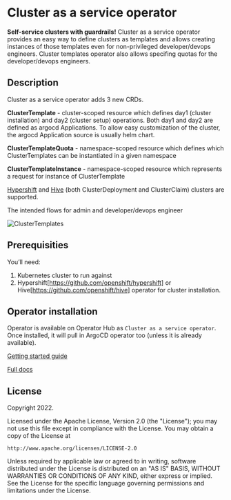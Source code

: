 # Cluster as a service operator
**Self-service clusters with guardrails!** Cluster as a service operator provides an easy way to define clusters as templates and allows creating instances of those templates even for non-privileged developer/devops engineers. Cluster templates operator also allows specifing quotas for the developer/devops engineers.

## Description
Cluster as a service operator adds 3 new CRDs.

**ClusterTemplate** - cluster-scoped resource which defines day1 (cluster installation) and day2 (cluster setup) operations. Both day1 and day2 are defined as argocd Applications. To allow easy customization of the cluster, the argocd Application source is usually helm chart.

**ClusterTemplateQuota** - namespace-scoped resource which defines which ClusterTemplates can be instantiated in a given namespace

**ClusterTemplateInstance** - namespace-scoped resource which represents a request for instance of ClusterTemplate

[Hypershift](https://github.com/openshift/hypershift) and [Hive](https://github.com/openshift/hive) (both ClusterDeployment and ClusterClaim) clusters are supported.

The intended flows for admin and developer/devops engineer

![ClusterTemplates](https://user-images.githubusercontent.com/2078045/204266251-53a60909-648d-439a-b085-00b7d6bc0f17.jpg)


## Prerequisities
You’ll need:
1. Kubernetes cluster to run against
2. Hypershift[https://github.com/openshift/hypershift] or Hive[https://github.com/openshift/hive] operator for cluster installation.

## Operator installation
Operator is available on Operator Hub as `Cluster as a service operator`. Once installed, it will pull in ArgoCD operator too (unless it is already available). 

[Getting started guide](./docs/quick-start.md)

[Full docs](./docs/index.md)


## License

Copyright 2022.

Licensed under the Apache License, Version 2.0 (the "License");
you may not use this file except in compliance with the License.
You may obtain a copy of the License at

    http://www.apache.org/licenses/LICENSE-2.0

Unless required by applicable law or agreed to in writing, software
distributed under the License is distributed on an "AS IS" BASIS,
WITHOUT WARRANTIES OR CONDITIONS OF ANY KIND, either express or implied.
See the License for the specific language governing permissions and
limitations under the License.

